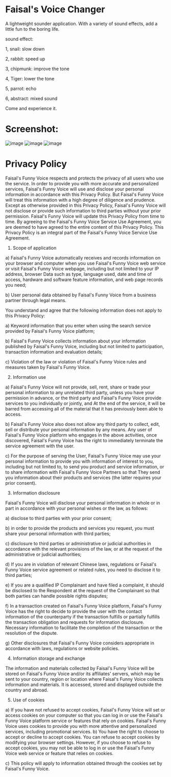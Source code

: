 # Faisal's Voice Changer
 
A lightweight sounder application. With a variety of sound effects, add a little fun to the boring life.

sound effect:

1, snail: slow down

2, rabbit: speed up

3, chipmunk: improve the tone

4, Tiger: lower the tone

5, parrot: echo

6, abstract: mixed sound

Come and experience it.

 # Screenshot: 
![image](https://github.com/ttvkenvin/Faisal-s-Funny-Voice/blob/master/sc/1.png)
![image](https://github.com/ttvkenvin/Faisal-s-Funny-Voice/blob/master/sc/2.png)
![image](https://github.com/ttvkenvin/Faisal-s-Funny-Voice/blob/master/sc/3.png)

# Privacy Policy
Faisal's Funny Voice respects and protects the privacy of all users who use the service. In order to provide you with more accurate and personalized services, Faisal's Funny Voice will use and disclose your personal information in accordance with this Privacy Policy. But Faisal's Funny Voice will treat this information with a high degree of diligence and prudence. Except as otherwise provided in this Privacy Policy, Faisal's Funny Voice will not disclose or provide such information to third parties without your prior permission. Faisal's Funny Voice will update this Privacy Policy from time to time. By agreeing to the Faisal's Funny Voice Service Use Agreement, you are deemed to have agreed to the entire content of this Privacy Policy. This Privacy Policy is an integral part of the Faisal's Funny Voice Service Use Agreement.

1. Scope of application

a) Faisal's Funny Voice automatically receives and records information on your browser and computer when you use Faisal's Funny Voice web service or visit Faisal's Funny Voice webpage, including but not limited to your IP address, browser Data such as type, language used, date and time of access, hardware and software feature information, and web page records you need;

b) User personal data obtained by Faisal's Funny Voice from a business partner through legal means.

You understand and agree that the following information does not apply to this Privacy Policy:

a) Keyword information that you enter when using the search service provided by Faisal's Funny Voice platform;

b) Faisal's Funny Voice collects information about your information published by Faisal's Funny Voice, including but not limited to participation, transaction information and evaluation details;

c) Violation of the law or violation of Faisal's Funny Voice rules and measures taken by Faisal's Funny Voice.

2. Information use

a) Faisal's Funny Voice will not provide, sell, rent, share or trade your personal information to any unrelated third party, unless you have your permission in advance, or the third party and Faisal's Funny Voice provide services to you individually or jointly, and At the end of the service, it will be barred from accessing all of the material that it has previously been able to access.

b) Faisal's Funny Voice also does not allow any third party to collect, edit, sell or distribute your personal information by any means. Any user of Faisal's Funny Voice platform who engages in the above activities, once discovered, Faisal's Funny Voice has the right to immediately terminate the service agreement with the user.

c) For the purpose of serving the User, Faisal's Funny Voice may use your personal information to provide you with information of interest to you, including but not limited to, to send you product and service information, or to share information with Faisal's Funny Voice Partners so that They send you information about their products and services (the latter requires your prior consent).

3. Information disclosure

Faisal's Funny Voice will disclose your personal information in whole or in part in accordance with your personal wishes or the law, as follows:

a) disclose to third parties with your prior consent;

b) in order to provide the products and services you request, you must share your personal information with third parties;

c) disclosure to third parties or administrative or judicial authorities in accordance with the relevant provisions of the law, or at the request of the administrative or judicial authorities;

d) If you are in violation of relevant Chinese laws, regulations or Faisal's Funny Voice service agreement or related rules, you need to disclose it to third parties;

e) If you are a qualified IP Complainant and have filed a complaint, it should be disclosed to the Respondent at the request of the Complainant so that both parties can handle possible rights disputes;

f) In a transaction created on Faisal's Funny Voice platform, Faisal's Funny Voice has the right to decide to provide the user with the contact information of the counterparty if the transaction fulfills or partially fulfills the transaction obligation and requests for information disclosure. Necessary information to facilitate the completion of the transaction or the resolution of the dispute.

g) Other disclosures that Faisal's Funny Voice considers appropriate in accordance with laws, regulations or website policies.

4. Information storage and exchange

The information and materials collected by Faisal's Funny Voice will be stored on Faisal's Funny Voice and/or its affiliates' servers, which may be sent to your country, region or location where Faisal's Funny Voice collects information and materials. It is accessed, stored and displayed outside the country and abroad.

5. Use of cookies

a) If you have not refused to accept cookies, Faisal's Funny Voice will set or access cookies on your computer so that you can log in or use the Faisal's Funny Voice platform service or features that rely on cookies. Faisal's Funny Voice uses cookies to provide you with more attentive and personalized services, including promotional services.
b) You have the right to choose to accept or decline to accept cookies. You can refuse to accept cookies by modifying your browser settings. However, if you choose to refuse to accept cookies, you may not be able to log in or use the Faisal's Funny Voice web service or feature that relies on cookies.

c) This policy will apply to information obtained through the cookies set by Faisal's Funny Voice.
